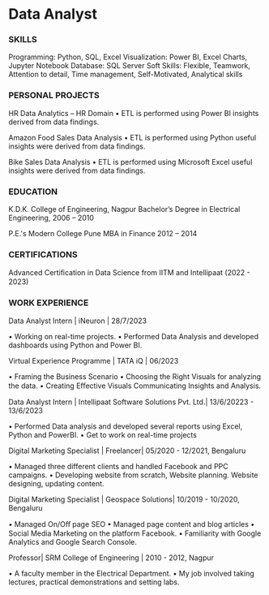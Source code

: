 # Data Analyst

### SKILLS
  Programming: Python, SQL, Excel 
  Visualization: Power BI, Excel Charts, Jupyter Notebook
  Database: SQL Server
  Soft Skills: Flexible, Teamwork, Attention to detail, Time management, Self-Motivated, Analytical skills	

### PERSONAL PROJECTS
  HR Data Analytics – HR Domain
•	ETL is performed using Power BI insights derived from data findings.

  Amazon Food Sales Data Analysis
•	ETL is performed using Python useful insights were derived from data findings.

  Bike Sales Data Analysis
•	ETL is performed using Microsoft Excel useful insights were derived from data findings.


 ### EDUCATION
 K.D.K. College of Engineering, Nagpur
 Bachelor’s Degree in Electrical Engineering, 
 2006 – 2010

 P.E.'s Modern College Pune
 MBA in Finance 
 2012 – 2014

### CERTIFICATIONS
Advanced Certiﬁcation in Data Science from IITM and    Intellipaat (2022 - 2023)

### WORK EXPERIENCE
Data Analyst Intern | iNeuron | 28/7/2023

•	Working on real-time projects.
•	Performed Data Analysis and developed dashboards using Python and Power BI.

Virtual Experience Programme | TATA iQ | 06/2023

•	Framing the Business Scenario
•	Choosing the Right Visuals for analyzing the data.
•	Creating Eﬀective Visuals Communicating Insights and Analysis.

Data Analyst Intern | Intellipaat Software Solutions Pvt. Ltd.| 13/6/20223 - 13/6/2023

•	Performed Data analysis and developed several reports using Excel, Python and PowerBI. 
•	Get to work on real-time projects

Digital Marketing Specialist | Freelancer| 05/2020 - 12/2021, Bengaluru

•	Managed three different clients and handled Facebook and PPC campaigns.
•	Developing website from scratch, Website planning. Website designing, updating content.

Digital Marketing Specialist | Geospace Solutions| 10/2019 - 10/2020, Bengaluru

•	Managed On/Oﬀ page SEO
•	Managed page content and blog articles
•	Social Media Marketing on the platform Facebook.
•	Familiarity with Google Analytics and Google Search Console.

Professor| SRM College of Engineering | 2010 - 2012, Nagpur

•	A faculty member in the Electrical Department.
•	My job involved taking lectures, practical demonstrations and setting labs.




 


